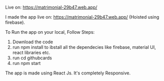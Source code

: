 Live on: https://matrimonial-29b47.web.app/

I made the app live on: https://matrimonial-29b47.web.app/ (Hoisted using firebase).

To Run the app on your local, Follow Steps:

1. Download the code
2. run npm install to ibstall all the dependecies like firebase, material UI, react libraries etc.
3. run cd githubcards
4. run npm start

The app is made using React Js. It's completely Responsive. 
